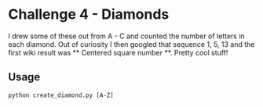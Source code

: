 # Challenge 4 - Diamonds

I drew some of these out from A - C and counted the number of letters in each diamond. Out of curiosity I then googled that sequence 1, 5, 13 and the first wiki result was ** Centered square number **. Pretty cool stuff!

## Usage
```
python create_diamond.py [A-Z]
```